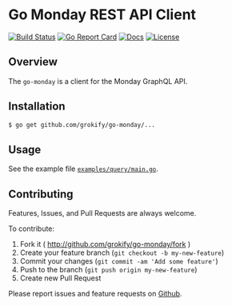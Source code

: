 # Go Monday REST API Client

[![Build Status][build-status-svg]][build-status-url]
[![Go Report Card][goreport-svg]][goreport-url]
[![Docs][docs-godoc-svg]][docs-godoc-url]
[![License][license-svg]][license-url]

## Overview

The `go-monday` is a client for the Monday GraphQL API.

## Installation

```bash
$ go get github.com/grokify/go-monday/...
```

## Usage

See the example file [`examples/query/main.go`](examples/query/main.go).

## Contributing

Features, Issues, and Pull Requests are always welcome.

To contribute:

1. Fork it ( http://github.com/grokify/go-monday/fork )
2. Create your feature branch (`git checkout -b my-new-feature`)
3. Commit your changes (`git commit -am 'Add some feature'`)
4. Push to the branch (`git push origin my-new-feature`)
5. Create new Pull Request

Please report issues and feature requests on [Github](https://github.com/grokify/go-monday).

 [build-status-svg]: https://github.com/grokify/go-monday/workflows/go%20build/badge.svg?branch=master
 [build-status-url]: https://github.com/grokify/go-monday/actions
 [goreport-svg]: https://goreportcard.com/badge/github.com/grokify/go-monday
 [goreport-url]: https://goreportcard.com/report/github.com/grokify/go-monday
 [docs-godoc-svg]: https://pkg.go.dev/badge/github.com/grokify/go-monday
 [docs-godoc-url]: https://pkg.go.dev/github.com/grokify/go-monday
 [license-svg]: https://img.shields.io/badge/license-MIT-blue.svg
 [license-url]: https://github.com/grokify/go-monday/blob/master/LICENSE
